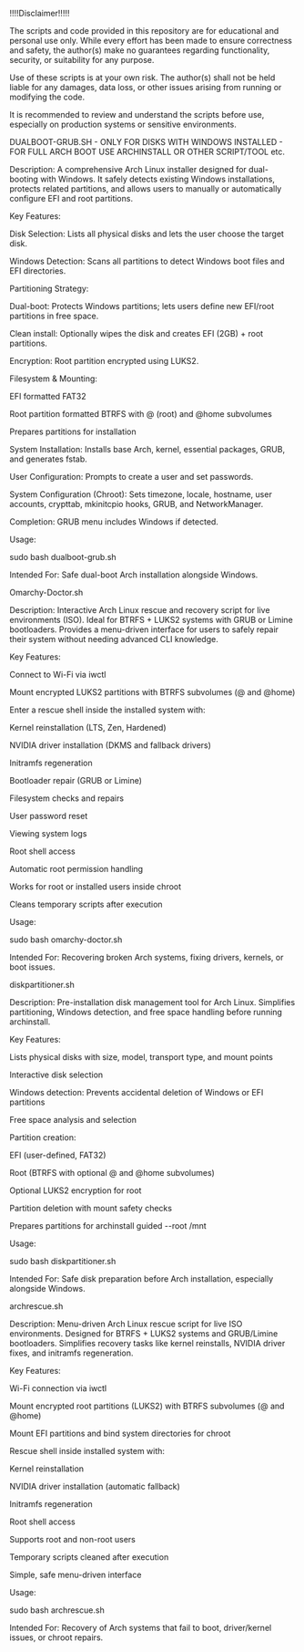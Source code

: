 !!!!Disclaimer!!!!!

The scripts and code provided in this repository are for educational and personal use only. While every effort has been made to ensure correctness and safety, the author(s) make no guarantees regarding functionality, security, or suitability for any purpose.

Use of these scripts is at your own risk. The author(s) shall not be held liable for any damages, data loss, or other issues arising from running or modifying the code.

It is recommended to review and understand the scripts before use, especially on production systems or sensitive environments.

DUALBOOT-GRUB.SH - ONLY FOR DISKS WITH WINDOWS INSTALLED - FOR FULL ARCH BOOT USE ARCHINSTALL OR OTHER SCRIPT/TOOL etc.

Description:
A comprehensive Arch Linux installer designed for dual-booting with Windows. It safely detects existing Windows installations, protects related partitions, and allows users to manually or automatically configure EFI and root partitions.

Key Features:

Disk Selection: Lists all physical disks and lets the user choose the target disk.

Windows Detection: Scans all partitions to detect Windows boot files and EFI directories.

Partitioning Strategy:

Dual-boot: Protects Windows partitions; lets users define new EFI/root partitions in free space.

Clean install: Optionally wipes the disk and creates EFI (2GB) + root partitions.

Encryption: Root partition encrypted using LUKS2.

Filesystem & Mounting:

EFI formatted FAT32

Root partition formatted BTRFS with @ (root) and @home subvolumes

Prepares partitions for installation

System Installation: Installs base Arch, kernel, essential packages, GRUB, and generates fstab.

User Configuration: Prompts to create a user and set passwords.

System Configuration (Chroot): Sets timezone, locale, hostname, user accounts, crypttab, mkinitcpio hooks, GRUB, and NetworkManager.

Completion: GRUB menu includes Windows if detected.

Usage:

sudo bash dualboot-grub.sh


Intended For: Safe dual-boot Arch installation alongside Windows.

Omarchy-Doctor.sh

Description:
Interactive Arch Linux rescue and recovery script for live environments (ISO). Ideal for BTRFS + LUKS2 systems with GRUB or Limine bootloaders. Provides a menu-driven interface for users to safely repair their system without needing advanced CLI knowledge.

Key Features:

Connect to Wi-Fi via iwctl

Mount encrypted LUKS2 partitions with BTRFS subvolumes (@ and @home)

Enter a rescue shell inside the installed system with:

Kernel reinstallation (LTS, Zen, Hardened)

NVIDIA driver installation (DKMS and fallback drivers)

Initramfs regeneration

Bootloader repair (GRUB or Limine)

Filesystem checks and repairs

User password reset

Viewing system logs

Root shell access

Automatic root permission handling

Works for root or installed users inside chroot

Cleans temporary scripts after execution

Usage:

sudo bash omarchy-doctor.sh


Intended For:
Recovering broken Arch systems, fixing drivers, kernels, or boot issues.

diskpartitioner.sh

Description:
Pre-installation disk management tool for Arch Linux. Simplifies partitioning, Windows detection, and free space handling before running archinstall.

Key Features:

Lists physical disks with size, model, transport type, and mount points

Interactive disk selection

Windows detection: Prevents accidental deletion of Windows or EFI partitions

Free space analysis and selection

Partition creation:

EFI (user-defined, FAT32)

Root (BTRFS with optional @ and @home subvolumes)

Optional LUKS2 encryption for root

Partition deletion with mount safety checks

Prepares partitions for archinstall guided --root /mnt

Usage:

sudo bash diskpartitioner.sh


Intended For: Safe disk preparation before Arch installation, especially alongside Windows.

archrescue.sh

Description:
Menu-driven Arch Linux rescue script for live ISO environments. Designed for BTRFS + LUKS2 systems and GRUB/Limine bootloaders. Simplifies recovery tasks like kernel reinstalls, NVIDIA driver fixes, and initramfs regeneration.

Key Features:

Wi-Fi connection via iwctl

Mount encrypted root partitions (LUKS2) with BTRFS subvolumes (@ and @home)

Mount EFI partitions and bind system directories for chroot

Rescue shell inside installed system with:

Kernel reinstallation

NVIDIA driver installation (automatic fallback)

Initramfs regeneration

Root shell access

Supports root and non-root users

Temporary scripts cleaned after execution

Simple, safe menu-driven interface

Usage:

sudo bash archrescue.sh


Intended For:
Recovery of Arch systems that fail to boot, driver/kernel issues, or chroot repairs.

